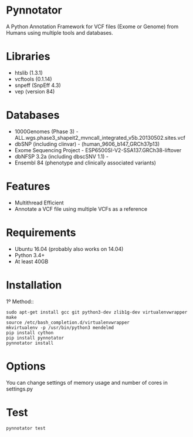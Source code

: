 # Pynnotator

A Python Annotation Framework for VCF files (Exome or Genome) from Humans using multiple tools and databases.


Libraries
=========

- htslib (1.3.1)
- vcftools (0.1.14)
- snpeff (SnpEff 4.3)
- vep (version 84)

Databases
=========

- 1000Genomes (Phase 3) - ALL.wgs.phase3_shapeit2_mvncall_integrated_v5b.20130502.sites.vcf 
- dbSNP (including clinvar) - (human_9606_b147_GRCh37p13) 
- Exome Sequencing Project - ESP6500SI-V2-SSA137.GRCh38-liftover
- dbNFSP 3.2a (including dbscSNV 1.1) - 
- Ensembl 84 (phenotype and clinically associated variants)


Features
========
- Multithread Efficient
- Annotate a VCF file using multiple VCFs as a reference

Requirements
============

- Ubuntu 16.04 (probably also works on 14.04)
- Python 3.4+
- At least 40GB

Installation 
============

1º Method::
    
    sudo apt-get install gcc git python3-dev zlib1g-dev virtualenvwrapper make
    source /etc/bash_completion.d/virtualenvwrapper
    mkvirtualenv -p /usr/bin/python3 mendelmd
    pip install cython 
    pip install pynnotator
    pynnotator install

Options
=======

You can change settings of memory usage and number of cores in settings.py

Test
====

    pynnotator test
